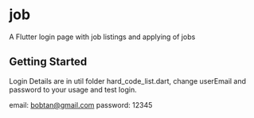 # job

A Flutter login page with job listings and applying of jobs

## Getting Started

Login Details are in util folder hard_code_list.dart, change userEmail and password to your usage and test login.

email: bobtan@gmail.com
password: 12345

